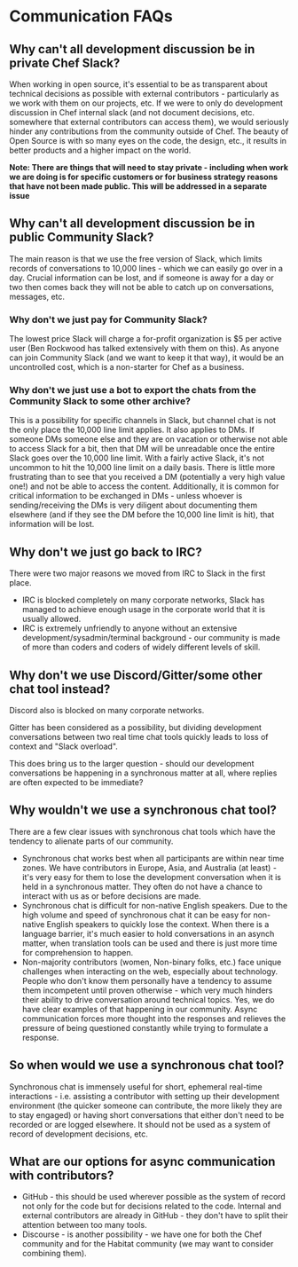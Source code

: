 # Communication FAQs

## Why can't all development discussion be in private Chef Slack?

When working in open source, it's essential to be as transparent about technical decisions as possible with external contributors - particularly as we work with them on our projects, etc. If we were to only do development discussion in Chef internal slack (and not document decisions, etc. somewhere that external contributors can access them), we would seriously hinder any contributions from the community outside of Chef. The beauty of Open Source is with so many eyes on the code, the design, etc., it results in better products and a higher impact on the world.

**Note: There are things that will need to stay private - including when work we are doing is for specific customers or for business strategy reasons that have not been made public. This will be addressed in a separate issue**

## Why can't all development discussion be in public Community Slack?

The main reason is that we use the free version of Slack, which limits records of conversations to 10,000 lines - which we can easily go over in a day. Crucial information can be lost, and if someone is away for a day or two then comes back they will not be able to catch up on conversations, messages, etc.

### Why don't we just pay for Community Slack?

The lowest price Slack will charge a for-profit organization is $5 per active user (Ben Rockwood has talked extensively with them on this). As anyone can join Community Slack (and we want to keep it that way), it would be an uncontrolled cost, which is a non-starter for Chef as a business.

### Why don't we just use a bot to export the chats from the Community Slack to some other archive?

This is a possibility for specific channels in Slack, but channel chat is not the only place the 10,000 line limit applies. It also applies to DMs. If someone DMs someone else and they are on vacation or otherwise not able to access Slack for a bit, then that DM will be unreadable once the entire Slack goes over the 10,000 line limit. With a fairly active Slack, it's not uncommon to hit the 10,000 line limit on a daily basis. There is little more frustrating than to see that you received a DM (potentially a very high value one!) and not be able to access the content. Additionally, it is common for critical information to be exchanged in DMs - unless whoever is sending/receiving the DMs is very diligent about documenting them elsewhere (and if they see the DM before the 10,000 line limit is hit), that information will be lost.

## Why don't we just go back to IRC?

There were two major reasons we moved from IRC to Slack in the first place.
* IRC is blocked completely on many corporate networks, Slack has managed to achieve enough usage in the corporate world that it is usually allowed.
* IRC is extremely unfriendly to anyone without an extensive development/sysadmin/terminal background - our community is made of more than coders and coders of widely different levels of skill.

## Why don't we use Discord/Gitter/some other chat tool instead?

Discord also is blocked on many corporate networks.

Gitter has been considered as a possibility, but dividing development conversations between two real time chat tools quickly leads to loss of context and "Slack overload".

This does bring us to the larger question - should our development conversations be happening in a synchronous matter at all, where replies are often expected to be immediate?

## Why wouldn't we use a synchronous chat tool?

There are a few clear issues with synchronous chat tools which have the tendency to alienate parts of our community.
* Synchronous chat works best when all participants are within near time zones. We have contributors in Europe, Asia, and Australia (at least) - it's very easy for them to lose the development conversation when it is held in a synchronous matter. They often do not have a chance to interact with us as or before decisions are made.
* Synchronous chat is difficult for non-native English speakers. Due to the high volume and speed of synchronous chat it can be easy for non-native English speakers to quickly lose the context. When there is a language barrier, it's much easier to hold conversations in an asynch matter, when translation tools can be used and there is just more time for comprehension to happen.
* Non-majority contributors (women, Non-binary folks, etc.) face unique challenges when interacting on the web, especially about technology. People who don't know them personally have a tendency to assume them incompetent until proven otherwise - which very much hinders their ability to drive conversation around technical topics. Yes, we do have clear examples of that happening in our community. Async communication forces more thought into the responses and relieves the pressure of being questioned constantly while trying to formulate a response.

## So when would we use a synchronous chat tool?

Synchronous chat is immensely useful for short, ephemeral real-time interactions - i.e. assisting a contributor with setting up their development environment (the quicker someone can contribute, the more likely they are to stay engaged) or having short conversations that either don't need to be recorded or are logged elsewhere. It should not be used as a system of record of development decisions, etc.

## What are our options for async communication with contributors?
* GitHub - this should be used wherever possible as the system of record not only for the code but for decisions related to the code. Internal and external contributors are already in GitHub - they don't have to split their attention between too many tools.
* Discourse - is another possibility - we have one for both the Chef community and for the Habitat community (we may want to consider combining them).